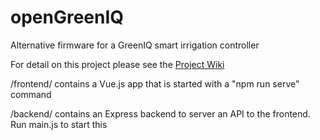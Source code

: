 # openGreenIQ
Alternative firmware for a GreenIQ smart irrigation controller

For detail on this project please see the [Project Wiki](https://github.com/bencrundwell/openGreenIQ/wiki)

/frontend/ contains a Vue.js app that is started with a "npm run serve" command

/backend/ contains an Express backend to server an API to the frontend. Run main.js to start this 
